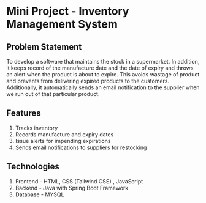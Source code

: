 # Mini Project - Inventory Management System
## Problem Statement
To develop a software that maintains the stock in a supermarket. In addition, it keeps record of the manufacture date and the date of expiry and throws an alert when the product is about to expire. This avoids wastage of product and prevents from delivering expired products to the customers. Additionally, it automatically sends an email notification to the supplier when we run out of that particular product.

## Features
1. Tracks inventory
2. Records manufacture and expiry dates
3. Issue alerts for impending expirations
4. Sends email notifications to suppliers for restocking
            
## Technologies
1. Frontend - HTML, CSS (Tailwind CSS) , JavaScript
2. Backend - Java with Spring Boot Framework
3. Database - MYSQL
